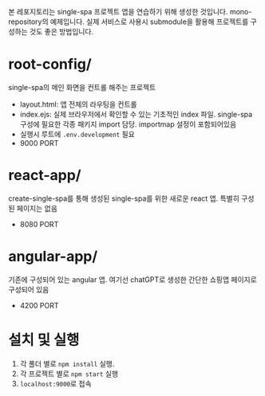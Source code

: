 본 레포지토리는 single-spa 프로젝트 앱을 연습하기 위해 생성한 것입니다. mono-repository의 예제입니다. 실제 서비스로 사용시 submodule을 활용해 프로젝트를 구성하는 것도 좋은 방법입니다.

# root-config/
single-spa의 메인 화면을 컨트롤 해주는 프로젝트
- layout.html: 앱 전체의 라우팅을 컨트롤
- index.ejs: 실제 브라우저에서 확인할 수 있는 기초적인 index 파일. single-spa 구성에 필요한 각종 패키지 import 담당. importmap 설정이 포함되어있음
- 실행시 루트에 `.env.development` 필요
- 9000 PORT

# react-app/
create-single-spa를 통해 생성된 single-spa를 위한 새로운 react 앱. 특별히 구성된 페이지는 없음
* 8080 PORT

# angular-app/
기존에 구성되어 있는 angular 앱. 여기선 chatGPT로 생성한 간단한 쇼핑앱 페이지로 구성되어 있음
* 4200 PORT


# 설치 및 실행
1. 각 폴더 별로 `npm install` 실행.
2. 각 프로젝트 별로 `npm start` 실행
3. `localhost:9000`로 접속
